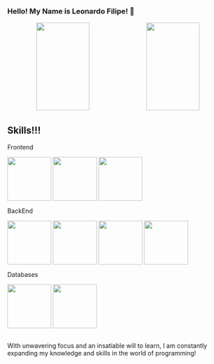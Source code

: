 ### Hello! My Name is Leonardo Filipe! 👋


<div align="center">
  <img width="49%" height="200px" src="https://github-readme-stats.vercel.app/api?username=leonardofilipe-dev&show_icons=true&count_private=true&hide_border=true&title_color=00bfbf&icon_color=00bfbf&text_color=00bfbf&bg_color=0d1117" /> 
  <img width="49%" height="200px" src="https://github-readme-stats.vercel.app/api/top-langs/?username=leonardofilipe-dev&layout=compact&langs_count=6&hide_border=true&title_color=00bfbf&text_color=00bfbf&bg_color=0d1117" />
</div>



## Skills!!!

<div>
  <p>Frontend</p>
  
<img align="center" width="100px" src="https://cdn.jsdelivr.net/gh/devicons/devicon/icons/html5/html5-original.svg" />

<img align="center" width="100px" src="https://cdn.jsdelivr.net/gh/devicons/devicon/icons/css3/css3-original.svg" />

<img align="center" width="100px" src="https://cdn.jsdelivr.net/gh/devicons/devicon/icons/javascript/javascript-original.svg" />


  
  <p>BackEnd</p>

  <img align="center" width="100px" src="https://cdn.jsdelivr.net/gh/devicons/devicon/icons/php/php-original.svg" />

   <img align="center" width="100px" src="https://cdn.jsdelivr.net/gh/devicons/devicon/icons/laravel/laravel-plain-wordmark.svg" />

  <img  align="center" width="100px" src="https://cdn.jsdelivr.net/gh/devicons/devicon/icons/nodejs/nodejs-original.svg" />

  <img align="center" width="100px" src="https://cdn.jsdelivr.net/gh/devicons/devicon/icons/typescript/typescript-original.svg" />





  
  <p>Databases</p>

<img align="center" width="100px" src="https://cdn.jsdelivr.net/gh/devicons/devicon/icons/mysql/mysql-original-wordmark.svg" />

<img align="center" width="100px" src="https://cdn.jsdelivr.net/gh/devicons/devicon/icons/mongodb/mongodb-original-wordmark.svg" />

  
  <br>
 
  </div>
<br>

<p>With unwavering focus and an insatiable will to learn, I am constantly expanding my knowledge and skills in the world of programming!</p>




